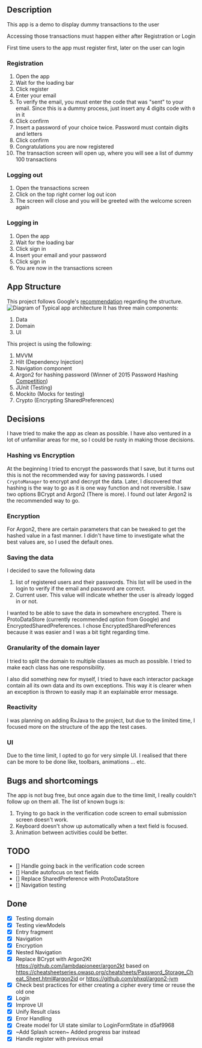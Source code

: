 ## Description

This app is a demo to display dummy transactions to the user

Accessing those transactions must happen either after Registration or Login

First time users to the app must register first, later on the user can login

### Registration

1. Open the app
2. Wait for the loading bar
3. Click register
4. Enter your email
5. To verify the email, you must enter the code that was "sent" to your email. Since this is a dummy
   process, just insert any 4 digits code with `0` in it
6. Click confirm
7. Insert a password of your choice twice. Password must contain digits and letters
8. Click confirm
9. Congratulations you are now registered
10. The transaction screen will open up, where you will see a list of dummy 100 transactions

### Logging out

1. Open the transactions screen
2. Click on the top right corner log out icon
3. The screen will close and you will be greeted with the welcome screen again

### Logging in

1. Open the app
2. Wait for the loading bar
3. Click sign in
4. Insert your email and your password
5. Click sign in
6. You are now in the transactions screen

## App Structure

This project follows Google's [recommendation](https://developer.android.com/topic/architecture)
regarding the structure.
![Diagram of Typical app architecture](https://developer.android.com/static/topic/libraries/architecture/images/mad-arch-overview.png)
It has three main components:

1. Data
2. Domain
3. UI

This project is using the following:

1. MVVM
2. Hilt (Dependency Injection)
3. Navigation component
4. Argon2 for hashing password (Winner of 2015 Password
   Hashing [Competition](https://www.password-hashing.net/))
5. JUnit (Testing)
6. Mockito (Mocks for testing)
7. Crypto (Encrypting SharedPreferences)

## Decisions

I have tried to make the app as clean as possible.
I have also ventured in a lot of unfamiliar areas for me, so I could be rusty in making those
decisions.

### Hashing vs Encryption

At the beginning I tried to encrypt the passwords that I save, but it turns out this is not the
recommended way for saving passwords.
I used `CryptoManager` to encrypt and decrypt the data.
Later, I discovered that hashing is the way to go as it is one way function and not reversible.
I saw two options BCrypt and Argon2 (There is more). I found out later Argon2 is the recommended way
to go.

### Encryption

For Argon2, there are certain parameters that can be tweaked to get the hashed value in a fast
manner. I didn't have time to investigate what the best values are, so I used the default ones.

### Saving the data

I decided to save the following data

1. list of registered users and their passwords. This list will be used in the login to verify if
   the email and password are correct.
2. Current user. This value will indicate whether the user is already logged in or not.

I wanted to be able to save the data in somewhere encrypted.
There is ProtoDataStore (currently recommended option from Google) and EncryptedSharedPreferences.
I chose EncryptedSharedPreferences because it was easier and I was a bit tight regarding time.

### Granularity of the domain layer

I tried to split the domain to multiple classes as much as possible.
I tried to make each class has one responsibility.

I also did something new for myself, I tried to have each interactor package contain all its own
data
and its own exceptions. This way it is clearer when an exception is thrown to easily map it an
explainable error message.

### Reactivity

I was planning on adding RxJava to the project, but due to the limited time, I focused more on the
structure of the app the test cases.

### UI

Due to the time limit, I opted to go for very simple UI.
I realised that there can be more to be done like, toolbars, animations ... etc.

## Bugs and shortcomings

The app is not bug free, but once again due to the time limit, I really couldn't follow up on them
all.
The list of known bugs is:

1. Trying to go back in the verification code screen to email submission screen doesn't work.
2. Keyboard doesn't show up automatically when a text field is focused.
3. Animation between activities could be better.

## TODO

- [] Handle going back in the verification code screen
- [] Handle autofocus on text fields
- [] Replace SharedPreference with ProtoDataStore
- [] Navigation testing

## Done

- [x] Testing domain
- [x] Testing viewModels
- [x] Entry fragment
- [x] Navigation
- [x] Encryption
- [x] Nested Navigation
- [x] Replace BCrypt with Argon2Kt https://github.com/lambdapioneer/argon2kt based on
  https://cheatsheetseries.owasp.org/cheatsheets/Password_Storage_Cheat_Sheet.html#argon2id or
  https://github.com/phxql/argon2-jvm
- [x] Check best practices for either creating a cipher every time or reuse the old one
- [x] Login
- [x] Improve UI
- [x] Unify Result class
- [x] Error Handling
- [x] Create model for UI state similar to LoginFormState in d5af9968
- [x] ~Add Splash screen~ Added progress bar instead
- [x] Handle register with previous email